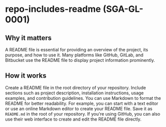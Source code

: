 
# repo-includes-readme (SGA-GL-0001)

## Why it matters

A README file is essential for providing an overview of the project, its purpose, and how to use it. Many platforms like GitHub, GitLab, and Bitbucket use the README file to display project information prominently.

## How it works

Create a README file in the root directory of your repository. Include sections such as project description, installation instructions, usage examples, and contribution guidelines. You can use Markdown to format the README for better readability. For example, you can start with a text editor or use an online Markdown editor to create your README file. Save it as `README.md` in the root of your repository. If you&#39;re using GitHub, you can also use their web interface to create and edit the README file directly.
